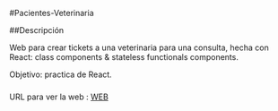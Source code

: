 #Pacientes-Veterinaria

##Descripción

Web para crear tickets a una veterinaria para una consulta, hecha con React: class components & stateless functionals components.

Objetivo: practica de React.


###
URL para ver la web : [WEB](https://optimistic-edison-b0cdf2.netlify.com)
